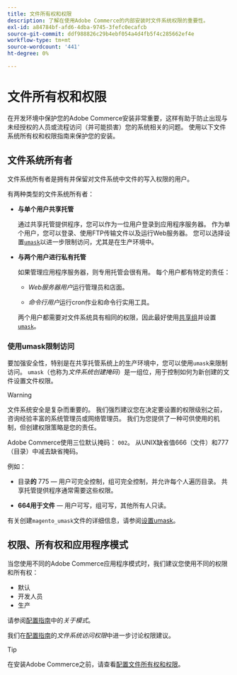 ```yaml
---
title: 文件所有权和权限
description: 了解在使用Adobe Commerce的内部安装时文件系统权限的重要性。
exl-id: a84784bf-afd6-4dba-9745-3fefc0ecafcb
source-git-commit: ddf988826c29b4ebf054a4d4fb5f4c285662ef4e
workflow-type: tm+mt
source-wordcount: '441'
ht-degree: 0%

---
```


# 文件所有权和权限

在开发环境中保护您的Adobe Commerce安装非常重要，这样有助于防止出现与未经授权的人员或流程访问（并可能损害）您的系统相关的问题。 使用以下文件系统所有权和权限指南来保护您的安装。

## 文件系统所有者

文件系统所有者是拥有并保留对文件系统中文件的写入权限的用户。

有两种类型的文件系统所有者：

- **与单个用户共享托管**

  通过共享托管提供程序，您可以作为一位用户登录到应用程序服务器。 作为单个用户，您可以登录、使用FTP传输文件以及运行Web服务器。 您可以选择设置[`umask`](#restrict-access-with-a-umask)以进一步限制访问，尤其是在生产环境中。

- **与两个用户进行私有托管**

  如果管理应用程序服务器，则专用托管会很有用。 每个用户都有特定的责任：

   - _Web服务器用户_&#x200B;运行管理员和店面。

   - _命令行用户_&#x200B;运行cron作业和命令行实用工具。

  两个用户都需要对文件系统具有相同的权限，因此最好使用[共享组](configure-permissions.md#set-ownership-and-permissions-for-two-users)并设置[`umask`](#restrict-access-with-a-umask)。

### 使用umask限制访问

要加强安全性，特别是在共享托管系统上的生产环境中，您可以使用`umask`来限制访问。 `umask`（也称为&#x200B;_文件系统创建掩码_）是一组位，用于控制如何为新创建的文件设置文件权限。

>[!WARNING]
>
>文件系统安全是复杂而重要的。 我们强烈建议您在决定要设置的权限级别之前，咨询经验丰富的系统管理员或网络管理员。 我们为您提供了一种可供使用的机制，但创建权限策略是您的责任。

Adobe Commerce使用三位默认掩码： `002`。 从UNIX缺省值666（文件）和777（目录）中减去缺省掩码。

例如：

- 目录&#x200B;**的** 775 — 用户可完全控制，组可完全控制，并允许每个人遍历目录。 共享托管提供程序通常需要这些权限。

- **664用于文件** — 用户可写，组可写，其他所有人只读。

有关创建`magento_umask`文件的详细信息，请参阅[设置umask](../../next-steps/set-umask.md)。

## 权限、所有权和应用程序模式

当您使用不同的Adobe Commerce应用程序模式时，我们建议您使用不同的权限和所有权：

- 默认
- 开发人员
- 生产

请参阅[配置指南](../../../configuration/bootstrap/application-modes.md)中的&#x200B;_关于模式_。

我们在[配置指南](../../../configuration/deployment/file-system-permissions.md)的&#x200B;_文件系统访问权限_&#x200B;中进一步讨论权限建议。

>[!TIP]
>
>在安装Adobe Commerce之前，请查看[配置文件所有权和权限](configure-permissions.md)。
